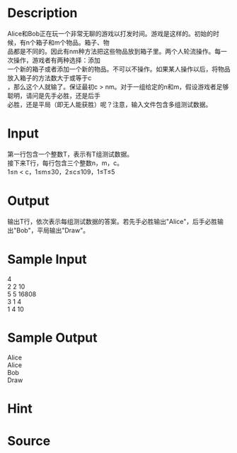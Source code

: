 
# Description

<div class="content"><div>Alice和Bob正在玩一个非常无聊的游戏以打发时间。游戏是这样的。初始的时候，有n个箱子和m个物品。箱子、物</div>
<div>品都是不同的。因此有nm种方法把这些物品放到箱子里。两个人轮流操作。每一次操作，游戏者有两种选择：添加</div>
<div>一个新的箱子或者添加一个新的物品。不可以不操作。如果某人操作以后，将物品放入箱子的方法数大于或等于c</div>
<div>，那么这个人就输了。保证最初c &gt; nm。对于一组给定的n和m，假设游戏者足够聪明，请问是先手必胜，还是后手</div>
<div>必胜，还是平局（即无人能获胜）呢？注意，输入文件包含多组测试数据。</div>
<p></p></div>

# Input

<div class="content"><div>第一行包含一个整数T，表示有T组测试数据。</div>
<div>接下来T行，每行包含三个整数n，m，c。</div>
<div>1≤n &lt; c，1≤m≤30，2≤c≤109，1≤T≤5</div>
<p></p></div>

# Output

<div class="content"><div>输出T行，依次表示每组测试数据的答案。若先手必胜输出&#34;Alice&#34;，后手必胜输出&#34;Bob&#34;，平局输出&#34;Draw&#34;。</div>
<p></p></div>

# Sample Input

<div class="content"><span class="sampledata">4<br/>
2 2 10<br/>
5 5 16808<br/>
3 1 4<br/>
1 4 10</span></div>

# Sample Output

<div class="content"><span class="sampledata">Alice<br/>
Alice<br/>
Bob<br/>
Draw</span></div>

# Hint

<div class="content"><p></p></div>

# Source

<div class="content"><p><a href="problemset.php?search="></a></p></div>

